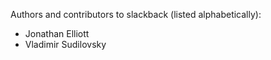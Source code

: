Authors and contributors to slackback (listed alphabetically):

- Jonathan Elliott
- Vladimir Sudilovsky
